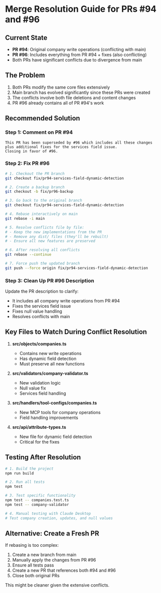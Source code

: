 # Merge Resolution Guide for PRs #94 and #96

## Current State

- **PR #94**: Original company write operations (conflicting with main)
- **PR #96**: Includes everything from PR #94 + fixes (also conflicting)
- Both PRs have significant conflicts due to divergence from main

## The Problem

1. Both PRs modify the same core files extensively
2. Main branch has evolved significantly since these PRs were created
3. The conflicts involve both file deletions and content changes
4. PR #96 already contains all of PR #94's work

## Recommended Solution

### Step 1: Comment on PR #94
```
This PR has been superseded by #96 which includes all these changes plus additional fixes for the services field issue.
Closing in favor of #96.
```

### Step 2: Fix PR #96
```bash
# 1. Checkout the PR branch
git checkout fix/pr94-services-field-dynamic-detection

# 2. Create a backup branch
git checkout -b fix/pr96-backup

# 3. Go back to the original branch
git checkout fix/pr94-services-field-dynamic-detection

# 4. Rebase interactively on main
git rebase -i main

# 5. Resolve conflicts file by file:
# - Keep the new implementations from the PR
# - Remove any dist/ files (they'll be rebuilt)
# - Ensure all new features are preserved

# 6. After resolving all conflicts
git rebase --continue

# 7. Force push the updated branch
git push --force origin fix/pr94-services-field-dynamic-detection
```

### Step 3: Clean Up PR #96 Description
Update the PR description to clarify:
- It includes all company write operations from PR #94
- Fixes the services field issue
- Fixes null value handling
- Resolves conflicts with main

## Key Files to Watch During Conflict Resolution

1. **src/objects/companies.ts**
   - Contains new write operations
   - Has dynamic field detection
   - Must preserve all new functions

2. **src/validators/company-validator.ts**
   - New validation logic
   - Null value fix
   - Services field handling

3. **src/handlers/tool-configs/companies.ts**
   - New MCP tools for company operations
   - Field handling improvements

4. **src/api/attribute-types.ts**
   - New file for dynamic field detection
   - Critical for the fixes

## Testing After Resolution

```bash
# 1. Build the project
npm run build

# 2. Run all tests
npm test

# 3. Test specific functionality
npm test -- companies.test.ts
npm test -- company-validator

# 4. Manual testing with Claude Desktop
# Test company creation, updates, and null values
```

## Alternative: Create a Fresh PR

If rebasing is too complex:

1. Create a new branch from main
2. Manually apply the changes from PR #96
3. Ensure all tests pass
4. Create a new PR that references both #94 and #96
5. Close both original PRs

This might be cleaner given the extensive conflicts.